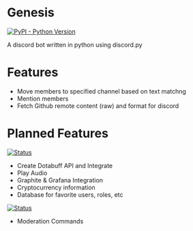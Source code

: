# Genesis
[![PyPI - Python Version](https://img.shields.io/pypi/pyversions/Django.svg)](https://github.com/complexitydev/DiscordGenesis)

A discord bot written in python using discord.py

# Features

* Move members to specified channel based on text matchng
* Mention members
* Fetch Github remote content (raw) and format for discord

# Planned Features

[![Status](https://img.shields.io/badge/status-in%20progress-red.svg)](https://github.com/complexitydev/DiscordGenesis)
* Create Dotabuff API and Integrate
* Play Audio
* Graphite & Grafana Integration
* Cryptocurrency information
* Database for favorite users, roles, etc

[![Status](https://img.shields.io/badge/status-completed-green.svg)](https://github.com/complexitydev/DiscordGenesis)
* Moderation Commands 
